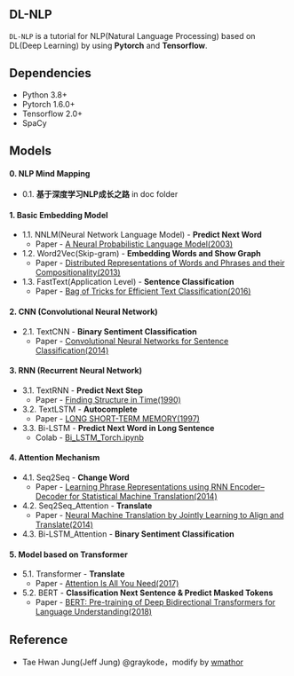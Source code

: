 ## DL-NLP

`DL-NLP` is a tutorial for NLP(Natural Language Processing) based on DL(Deep Learning) by using **Pytorch** and **Tensorflow**.


## Dependencies

- Python 3.8+
- Pytorch 1.6.0+
- Tensorflow 2.0+
- SpaCy


## Models

#### 0. NLP Mind Mapping

- 0.1. **基于深度学习NLP成长之路** in doc folder


#### 1. Basic Embedding Model

- 1.1. NNLM(Neural Network Language Model) - **Predict Next Word**
  - Paper -  [A Neural Probabilistic Language Model(2003)](http://www.jmlr.org/papers/volume3/bengio03a/bengio03a.pdf)
- 1.2. Word2Vec(Skip-gram) - **Embedding Words and Show Graph**
  - Paper - [Distributed Representations of Words and Phrases
    and their Compositionality(2013)](https://papers.nips.cc/paper/5021-distributed-representations-of-words-and-phrases-and-their-compositionality.pdf)
- 1.3. FastText(Application Level) - **Sentence Classification**
  - Paper - [Bag of Tricks for Efficient Text Classification(2016)](https://arxiv.org/pdf/1607.01759.pdf)


#### 2. CNN (Convolutional Neural Network)

- 2.1. TextCNN - **Binary Sentiment Classification**
  - Paper - [Convolutional Neural Networks for Sentence Classification(2014)](http://www.aclweb.org/anthology/D14-1181)


#### 3. RNN (Recurrent Neural Network)

- 3.1. TextRNN - **Predict Next Step**
  - Paper - [Finding Structure in Time(1990)](http://psych.colorado.edu/~kimlab/Elman1990.pdf)
- 3.2. TextLSTM - **Autocomplete**
  - Paper - [LONG SHORT-TERM MEMORY(1997)](https://www.bioinf.jku.at/publications/older/2604.pdf)
- 3.3. Bi-LSTM - **Predict Next Word in Long Sentence**
  - Colab -  [Bi_LSTM_Torch.ipynb](https://colab.research.google.com/drive/1R_3_tk-AJ4kYzxv8xg3AO9rp7v6EO-1n?usp=sharing)


#### 4. Attention Mechanism

- 4.1. Seq2Seq - **Change Word**
  - Paper - [Learning Phrase Representations using RNN Encoder–Decoder
    for Statistical Machine Translation(2014)](https://arxiv.org/pdf/1406.1078.pdf)
- 4.2. Seq2Seq_Attention - **Translate**
  - Paper - [Neural Machine Translation by Jointly Learning to Align and Translate(2014)](https://arxiv.org/abs/1409.0473)
- 4.3. Bi-LSTM_Attention - **Binary Sentiment Classification**


#### 5. Model based on Transformer

- 5.1. Transformer - **Translate**
  - Paper - [Attention Is All You Need(2017)](https://arxiv.org/abs/1706.03762)
- 5.2. BERT - **Classification Next Sentence & Predict Masked Tokens**
  - Paper - [BERT: Pre-training of Deep Bidirectional Transformers for Language Understanding(2018)](https://arxiv.org/abs/1810.04805)



## Reference

- Tae Hwan Jung(Jeff Jung) @graykode，modify by [wmathor](https://github.com/wmathor)
